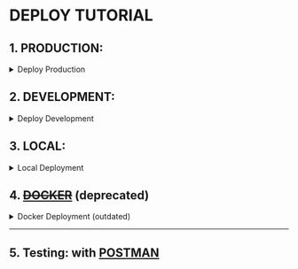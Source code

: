 # DEPLOY TUTORIAL

## 1. PRODUCTION:
<details>
<summary>
Deploy Production
</summary>

### 1. **Download Anyplace**:
   
    For the latest binaries visit our Github releases, and `unzip`, e.g, using:

    ```
    $ unzip anyplace_<version>.zip
    ```
    Or simply follow the standard `sbt` instructions after cloning the project.


### 2. **Generate application key**:
   
   This is now required for security purposes.  
   Generate one using the `sbt shell` (inside IntelliJ):
   ```
   playGenerateSecret
   ```

    [Read more](https://www.playframework.com/documentation/2.8.x/ApplicationSecret).


### 3. **Update [configuration](../conf/)**:
Configuration is split amongst these files:

#### 3.1 [conf/.app.private.conf](../conf/app.private.example.conf)
Private configuration. Never share online.
Create this file by duplicating [app.private.example.conf](../conf/app.private.example.conf) 
and adapting as necessary.  

- `application.secret` - Generated from Step 2.
- `server.address` - The URL the server is running on.

- `password.salt` - used for password encryption
- `password.pepper` - used for password encryption

- filesystem settings (optional):
  + `floorPlansRootDir`: directory of the floorplans
  + `radioMapRawDir`: directory for the raw radiomap data
  + `radioMapFrozenDir`: directory for the frozen radiomaps
  + `tilerRootDir`: directory of the tiler

#### 3.2 [conf/app.base.conf](../conf/app.base.conf)
- `app.base.conf`: put the base configuration. Don't reference any variables as it is used by [build.sbt](../build.sbt).

#### 3.3 [conf/app.play.conf](../conf/app.play.conf)
Contains the remaining of the Play configuration.

### 4. **Install [tiler dependencies](../anyplace_tiler/README.md)**:

### 5. **Run anyplace service**:

   **Unix/Linux**:
    ```bash
    # LINUX / MACOSX
    $ cd anyplace_v3/bin
    $ chmod +x anyplace
    $ ./anyplace  (alternatively use: $ nohup ./anyplace > anyplace.log 2>&1 )
    # To stop press Ctrl-C or kill the respective process
    ```

    **Windows**:
    ```bash
    $ Go to the folder you unzipped in the prior step, then go to "bin"
    $ Double click  anyplace_v3.bat
    # To stop press Ctrl-C or kill the respective process through the task manager
    ``` 

### 6. **SSL Configuration**:

#### 6.1 **SSL + Haproxy: External Authority**:
Setup SSL from an external authority: [SETUP_SSL.md](./SETUP_SSL.md)

#### 6.2 **Lets Encrypt**:
+ Install a free certificate from
  [letsencrypt.org](https://letsencrypt.org/) on your Anyplace Server 
  to obtain a secure https connection. SSL is only optional for 
  web functionality. For Android, SSL is a prerequisite!


+ (Optional) Install a free load balancer from 
  [HAProxy](http://www.haproxy.org/) to scale your installation 
  to multiple Anyplace servers. 
  In case of Anyplace cluster configuration, 
  please install the certificate on the Load Balancer.

***



</details>

## 2. DEVELOPMENT:
<details>
<summary>
Deploy Development
</summary>

Instead of pushing compiling and testing everything on a local machine,
these set of scripts send the code changes to a remote machine.
Those are then compile remotely

The below scripts run locally and sync the local files to a remote.  
There needs to be some remote scripts as well:
- one that does `sbt "run PORT"`
- three that compile the web apps and watch for changes:
  + `grunt` (for viewer, viewerCampus, and architect)
  + see [./public](public/README.md)


## 1. Setup
Create `deploy/config.sh` from [deploy/config.example.sh](../deploy/config.example.sh)

## 2. Push private configuration and install dependencies:

#### 1.1 [deploy/push_private.conf.sh](../deploy/push_private.conf.sh):
Pushes the app.private.remote.conf, which contains the passwords, etc.

#### 1.2 REMOTELY: Compile all dependencies
See  [./public](../public/README.md) for more.  
Must run remotely.

## 3. Sync any new changes
`./deploy/watchdog.sh` can do this automatically.

---

# Used scripts:

#### [deploy/watchdog.sh](../deploy/watchdog.sh):
Watches for file changes and automatically calls sync.sh

#### [deploy/sync.sh](../deploy/sync.sh):
Wrapper over push_code.sh
Also makes a curl request to trigger an automatic recompilation of the sources (sbt).

#### [deploy/push_code.sh](../deploy/push_code.sh):
Pushes any relevant Scala or JS code.

### TROUBLESHOOTING 
#### `\r` Windows issue:
```
sed -i 's/\r$//' *.sh
# ignore new changes in commits 
git update-index --assume-unchanged config.sh push_code.sh watchdog.sh sync.sh
```

</details>

## 3. LOCAL:
<details>
<summary>
Local Deployment
</summary>

Just open a browser and test the following URLs:
```bash
$ http://localhost:9000/viewer
$ http://localhost:9000/architect
$ http://localhost:9000/developers
```

You can obviously setup the service on an IP/Domain name by configuring the underlying
Operating System with standard unix, mac or windows configurations.

For the compilation of the web apps ([architect](public/anyplace_architect),
[viewer](public/anyplace_viewer), [viewerCampus](public/anyplace_viewer_campus)), please see this instructions:
- [./public](public/README.md)

</details>


## 4. [~~DOCKER~~](../docker/README.md) (deprecated)
<details>
<summary>
Docker Deployment (outdated)
</summary>
The backend's codebase has changed significantly.
All of it was rewritten to MongoDB, dependencies has changed,
and the docker image is now outdated.  

The backend now uses the latest version of 
`Play`, `Scala`,` sbt`, making its deployment easier.
Compilations are faster as incremental builds can now be used by the more recent `sbt` version.

Any contributions from the community on `docker` are welcome.

</details>

---

## 5. Testing: with [POSTMAN](../database/postman/README.md)
